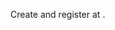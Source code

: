 Create and register <StackSelector snippet="apptype" noSelector inline /> at <StackSelector snippet="idp" noSelector inline />.